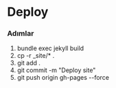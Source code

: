 # Deploy
### Adımlar
1. bundle exec jekyll build
2. cp -r _site/* .
3. git add .
4. git commit -m "Deploy site"
5. git push origin gh-pages --force

[^1]: Requires Bundler. Install with `gem install bundler`.
